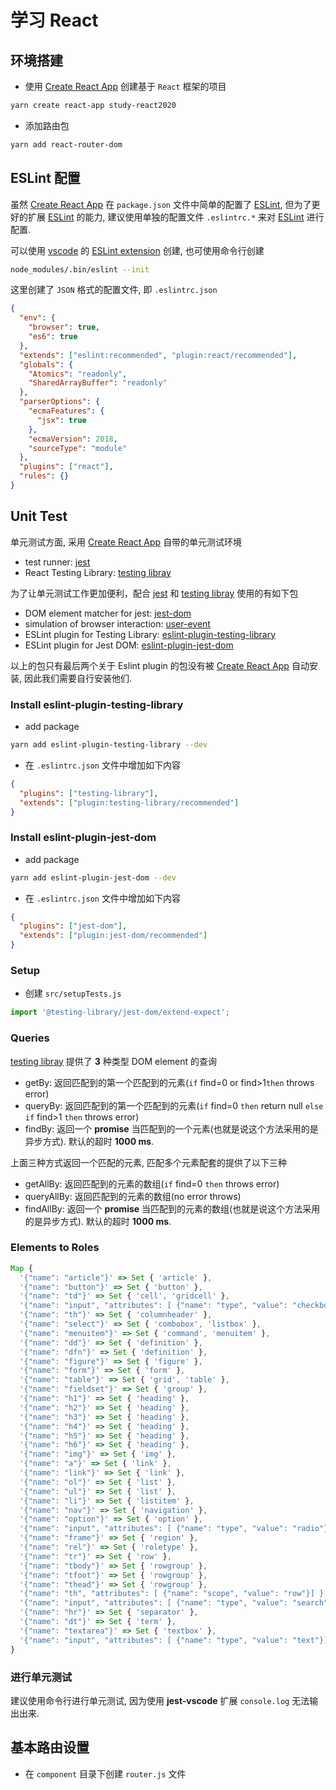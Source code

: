 # 学习 React

## 环境搭建

- 使用 [Create React App](https://create-react-app.dev/) 创建基于 `React` 框架的项目

```bash
yarn create react-app study-react2020
```

- 添加路由包

```bash
yarn add react-router-dom
```

## ESLint 配置

虽然 [Create React App](https://create-react-app.dev/) 在 `package.json` 文件中简单的配置了 [ESLint](https://eslint.org/), 但为了更好的扩展 [ESLint](https://eslint.org/) 的能力, 建议使用单独的配置文件 `.eslintrc.*` 来对 [ESLint](https://eslint.org/) 进行配置.

可以使用 [vscode](https://code.visualstudio.com/) 的 [ESLint extension](https://marketplace.visualstudio.com/items?itemName=dbaeumer.vscode-eslint) 创建, 也可使用命令行创建

```bash
node_modules/.bin/eslint --init
```

这里创建了 `JSON` 格式的配置文件, 即 `.eslintrc.json`

```json
{
  "env": {
    "browser": true,
    "es6": true
  },
  "extends": ["eslint:recommended", "plugin:react/recommended"],
  "globals": {
    "Atomics": "readonly",
    "SharedArrayBuffer": "readonly"
  },
  "parserOptions": {
    "ecmaFeatures": {
      "jsx": true
    },
    "ecmaVersion": 2018,
    "sourceType": "module"
  },
  "plugins": ["react"],
  "rules": {}
}
```

## Unit Test

单元测试方面, 采用 [Create React App](https://create-react-app.dev/) 自带的单元测试环境

- test runner: [jest](https://jestjs.io/)
- React Testing Library: [testing libray](https://testing-library.com/)

为了让单元测试工作更加便利，配合 [jest](https://jestjs.io/) 和 [testing libray](https://testing-library.com/) 使用的有如下包

- DOM element matcher for jest: [jest-dom](https://github.com/testing-library/jest-dom)
- simulation of browser interaction: [user-event](https://github.com/testing-library/user-event)
- ESLint plugin for Testing Library: [eslint-plugin-testing-library](https://github.com/testing-library/eslint-plugin-testing-library)
- ESLint plugin for Jest DOM: [eslint-plugin-jest-dom](https://github.com/testing-library/eslint-plugin-jest-dom)

以上的包只有最后两个关于 Eslint plugin 的包没有被 [Create React App](https://create-react-app.dev/) 自动安装, 因此我们需要自行安装他们.

### Install eslint-plugin-testing-library

- add package

```bash
yarn add eslint-plugin-testing-library --dev
```

- 在 `.eslintrc.json` 文件中增加如下内容

```json
{
  "plugins": ["testing-library"],
  "extends": ["plugin:testing-library/recommended"]
}
```

### Install eslint-plugin-jest-dom

- add package

```bash
yarn add eslint-plugin-jest-dom --dev
```

- 在 `.eslintrc.json` 文件中增加如下内容

```json
{
  "plugins": ["jest-dom"],
  "extends": ["plugin:jest-dom/recommended"]
}
```

### Setup

- 创建 `src/setupTests.js`

```javascript
import '@testing-library/jest-dom/extend-expect';
```

### Queries

[testing libray](https://testing-library.com/) 提供了 **3** 种类型 DOM element 的查询

- getBy: 返回匹配到的第一个匹配到的元素(`if` find=0 or find>1`then` throws error)
- queryBy: 返回匹配到的第一个匹配到的元素(`if` find=0 `then` return null `else if` find>1 `then` throws error)
- findBy: 返回一个 **promise** 当匹配到的一个元素(也就是说这个方法采用的是异步方式). 默认的超时 **1000 ms**.

上面三种方式返回一个匹配的元素, 匹配多个元素配套的提供了以下三种

- getAllBy: 返回匹配到的元素的数组(`if` find=0 `then` throws error)
- queryAllBy: 返回匹配到的元素的数组(no error throws)
- findAllBy: 返回一个 **promise** 当匹配到的元素的数组(也就是说这个方法采用的是异步方式). 默认的超时 **1000 ms**.

### Elements to Roles

```javascript
Map {
  '{"name": "article"}' => Set { 'article' },
  '{"name": "button"}' => Set { 'button' },
  '{"name": "td"}' => Set { 'cell', 'gridcell' },
  '{"name": "input", "attributes": [ {"name": "type", "value": "checkbox"}] }' => Set { 'checkbox' },
  '{"name": "th"}' => Set { 'columnheader' },
  '{"name": "select"}' => Set { 'combobox', 'listbox' },
  '{"name": "menuitem"}' => Set { 'command', 'menuitem' },
  '{"name": "dd"}' => Set { 'definition' },
  '{"name": "dfn"}' => Set { 'definition' },
  '{"name": "figure"}' => Set { 'figure' },
  '{"name": "form"}' => Set { 'form' },
  '{"name": "table"}' => Set { 'grid', 'table' },
  '{"name": "fieldset"}' => Set { 'group' },
  '{"name": "h1"}' => Set { 'heading' },
  '{"name": "h2"}' => Set { 'heading' },
  '{"name": "h3"}' => Set { 'heading' },
  '{"name": "h4"}' => Set { 'heading' },
  '{"name": "h5"}' => Set { 'heading' },
  '{"name": "h6"}' => Set { 'heading' },
  '{"name": "img"}' => Set { 'img' },
  '{"name": "a"}' => Set { 'link' },
  '{"name": "link"}' => Set { 'link' },
  '{"name": "ol"}' => Set { 'list' },
  '{"name": "ul"}' => Set { 'list' },
  '{"name": "li"}' => Set { 'listitem' },
  '{"name": "nav"}' => Set { 'navigation' },
  '{"name": "option"}' => Set { 'option' },
  '{"name": "input", "attributes": [ {"name": "type", "value": "radio"}] }' => Set { 'radio' },
  '{"name": "frame"}' => Set { 'region' },
  '{"name": "rel"}' => Set { 'roletype' },
  '{"name": "tr"}' => Set { 'row' },
  '{"name": "tbody"}' => Set { 'rowgroup' },
  '{"name": "tfoot"}' => Set { 'rowgroup' },
  '{"name": "thead"}' => Set { 'rowgroup' },
  '{"name": "th", "attributes": [ {"name": "scope", "value": "row"}] }' => Set { 'rowheader' },
  '{"name": "input", "attributes": [ {"name": "type", "value": "search"}] }' => Set { 'searchbox' },
  '{"name": "hr"}' => Set { 'separator' },
  '{"name": "dt"}' => Set { 'term' },
  '{"name": "textarea"}' => Set { 'textbox' },
  '{"name": "input", "attributes": [ {"name": "type", "value": "text"}] }' => Set { 'textbox' }
}
```

### 进行单元测试

建议使用命令行进行单元测试, 因为使用 **jest-vscode** 扩展 `console.log` 无法输出出来.

## 基本路由设置

- 在 `component` 目录下创建 `router.js` 文件
